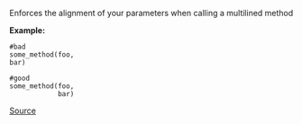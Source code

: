 Enforces the alignment of your parameters when calling a multilined method

**Example:**

```
#bad
some_method(foo,
bar)

#good
some_method(foo,
            bar)
```

[Source](http://www.rubydoc.info/gems/rubocop/RuboCop/Cop/Style/AlignParameters)